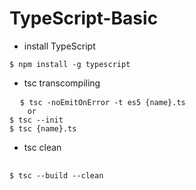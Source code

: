 # TypeScript-Basic

- install TypeScript
<pre>
<code>$ npm install -g typescript</code>
</pre>

- tsc transcompiling
<pre>
  <code>$ tsc -noEmitOnError -t es5 {name}.ts
    or
$ tsc --init
$ tsc {name}.ts</code>
</pre>

- tsc clean
<pre>
  <code>
$ tsc --build --clean
  </code>
</pre>
